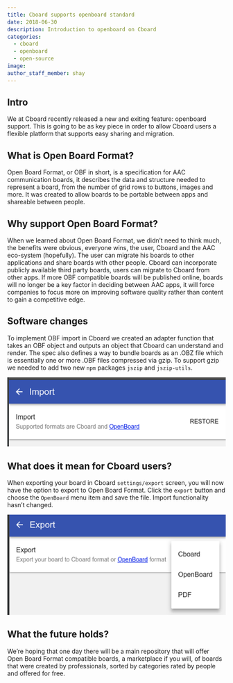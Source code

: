```yaml
---
title: Cboard supports openboard standard
date: 2018-06-30
description: Introduction to openboard on Cboard
categories:
  - cboard
  - openboard
  - open-source
image: 
author_staff_member: shay
---
```

## Intro
We at Cboard recently released a new and exiting feature: openboard support.
This is going to be as key piece in order to allow Cboard users a flexible platform that supports easy sharing and migration.

## What is Open Board Format?
Open Board Format, or OBF in short, is a specification for AAC communication boards, it describes the data and structure needed to represent a board, from the number of grid rows to buttons, images and more. It was created to allow boards to be portable between apps and shareable between people.

## Why support Open Board Format?
When we learned about Open Board Format, we didn’t need to think much, the benefits were obvious, everyone wins, the user, Cboard and the AAC eco-system (hopefully).
The user can migrate his boards to other applications and share boards with other people.
Cboard can incorporate publicly available third party boards, users can migrate to Cboard from other apps.
If more OBF compatible boards will be published online, boards will no longer be a key factor in deciding between AAC apps, it will force companies to focus more on improving software quality rather than content to gain a competitive edge.
 
## Software changes
To implement OBF import in Cboard we created an adapter function that takes an OBF object and outputs an object that Cboard can understand and render. The spec also defines a way to bundle boards as an .OBZ file which is essentially one or more .OBF files compressed via gzip. To support gzip we needed to add two new `npm` packages `jszip` and `jszip-utils`.

![Cboard](/images/app/import.png)

## What does it mean for Cboard users?
When exporting your board in Cboard `settings/export` screen, you will now have the option to export to Open Board Format. Click the `export` button and choose the `OpenBoard` menu item and save the file. Import functionality hasn’t changed.

![Cboard](/images/app/export.png)

## What the future holds?
We’re hoping that one day there will be a main repository that will offer Open Board Format compatible boards, a marketplace if you will, of boards that were created by professionals, sorted by categories rated by people and offered for free.

